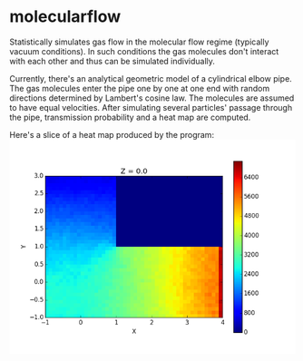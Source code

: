 # molecularflow
Statistically simulates gas flow in the molecular flow regime (typically vacuum conditions). In such conditions the gas molecules don't interact with each other and thus can be simulated individually.

Currently, there's an analytical geometric model of a cylindrical elbow pipe. The gas molecules enter the pipe one by one at one end with random directions determined by Lambert's cosine law. The molecules are assumed to have equal velocities. After simulating several particles' passage through the pipe, transmission probability and a heat map are computed.

Here's a slice of a heat map produced by the program:
![An example heatmap](heatmap_example.png)
